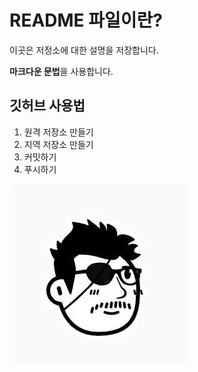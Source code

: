 # README 파일이란?

이곳은 저정소에 대한 설명을 저장합니다.

**마크다운 문법**을 사용합니다.

## 깃허브 사용법

1. 원격 저장소 만들기
2. 지역 저장소 만들기
3. 커밋하기
4. 푸시하기

![이꾸르이미지](./2kuroojpg.jpg)
